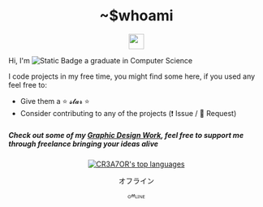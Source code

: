 <div align="center">
  <h1> ~$whoami </h1>
</div>

<p align='center'> 
  <a href="https://portfolio.trioffline.com/"><img height="30" src="https://www.trioffline.com/img/LogoWeb.png"></a>
</p>
    
Hi, I'm ![Static Badge](https://img.shields.io/badge/CR3AT0R-5865f2?style=flat&logo=discord&logoColor=white&labelColor=5865f2&color=5865f2) a graduate in Computer Science

I code projects in my free time, you might find some here, if you used any feel free to:
- Give them a ⭐ 𝓼𝓽𝓪𝓻 ⭐
- Consider contributing to any of the projects (❗ Issue / 💬 Request)

##### *Check out some of my [Graphic Design Work](https://www.trioffline.com/), feel free to support me through freelance bringing your ideas alive*

<p align="center"><a href="https://github.com/anuraghazra/github-readme-stats" aria-label="Link to create your own github stats image"><img alt="CR3A7OR's top languages" src="https://github-readme-stats.vercel.app/api/top-langs/?username=CR3A7OR&theme=dark&langs_count=10&hide=sourcepawn&layout=compact&hide_border=true&card_width=445&bg_color=0d1117" /></a></p>

<div align="center">
 <p> オフライン </p>
 <p> ᴼᶠᶠᴸᴵᴺᴱ </p>
</div>

<!--
**CR3A7OR/CR3A7OR** is a ✨ _special_ ✨ repository because its `README.md` (this file) appears on your GitHub profile.
- I’m currently working on some code, I will get around to it
-->
